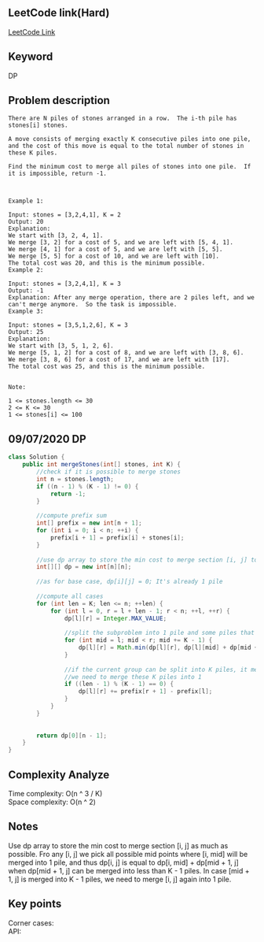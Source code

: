 ## LeetCode link(Hard)
[LeetCode Link](https://leetcode.com/problems/minimum-cost-to-merge-stones/)
 
## Keyword
DP

## Problem description
```
There are N piles of stones arranged in a row.  The i-th pile has stones[i] stones.

A move consists of merging exactly K consecutive piles into one pile, and the cost of this move is equal to the total number of stones in these K piles.

Find the minimum cost to merge all piles of stones into one pile.  If it is impossible, return -1.

 

Example 1:

Input: stones = [3,2,4,1], K = 2
Output: 20
Explanation: 
We start with [3, 2, 4, 1].
We merge [3, 2] for a cost of 5, and we are left with [5, 4, 1].
We merge [4, 1] for a cost of 5, and we are left with [5, 5].
We merge [5, 5] for a cost of 10, and we are left with [10].
The total cost was 20, and this is the minimum possible.
Example 2:

Input: stones = [3,2,4,1], K = 3
Output: -1
Explanation: After any merge operation, there are 2 piles left, and we can't merge anymore.  So the task is impossible.
Example 3:

Input: stones = [3,5,1,2,6], K = 3
Output: 25
Explanation: 
We start with [3, 5, 1, 2, 6].
We merge [5, 1, 2] for a cost of 8, and we are left with [3, 8, 6].
We merge [3, 8, 6] for a cost of 17, and we are left with [17].
The total cost was 25, and this is the minimum possible.
 

Note:

1 <= stones.length <= 30
2 <= K <= 30
1 <= stones[i] <= 100
```
## 09/07/2020 DP
```java
class Solution {
    public int mergeStones(int[] stones, int K) {
        //check if it is possible to merge stones
        int n = stones.length;
        if ((n - 1) % (K - 1) != 0) {
            return -1;
        }
        
        //compute prefix sum
        int[] prefix = new int[n + 1];
        for (int i = 0; i < n; ++i) {
            prefix[i + 1] = prefix[i] + stones[i];
        }
        
        //use dp array to store the min cost to merge section [i, j] to be shorter than or equal to K
        int[][] dp = new int[n][n];
        
        //as for base case, dp[i][j] = 0; It's already 1 pile
        
        //compute all cases
        for (int len = K; len <= n; ++len) {
            for (int l = 0, r = l + len - 1; r < n; ++l, ++r) {
                dp[l][r] = Integer.MAX_VALUE;
                
                //split the subproblem into 1 pile and some piles that's smaller than K
                for (int mid = l; mid < r; mid += K - 1) {
                    dp[l][r] = Math.min(dp[l][r], dp[l][mid] + dp[mid + 1][r]);
                }
                
                //if the current group can be split into K piles, it means the right portion if the previous step must be K - 1
                //we need to merge these K piles into 1
                if ((len - 1) % (K - 1) == 0) {
                    dp[l][r] += prefix[r + 1] - prefix[l];
                }
            }
        }
        
        
        return dp[0][n - 1];
    }
}
```

## Complexity Analyze
Time complexity: O(n ^ 3 / K)  
Space complexity: O(n ^ 2)

## Notes
Use dp array to store the min cost to merge section [i, j] as much as possible. Fro any [i, j] we pick all possible mid points where [i, mid] will be merged into 1 pile, and thus dp[i, j] is equal to dp[i, mid] + dp[mid + 1, j] when dp[mid + 1, j] can be merged into less than K - 1 piles. In case [mid + 1, j] is merged into K - 1 piles, we need to merge [i, j] again into 1 pile.  

## Key points
Corner cases:   
API: